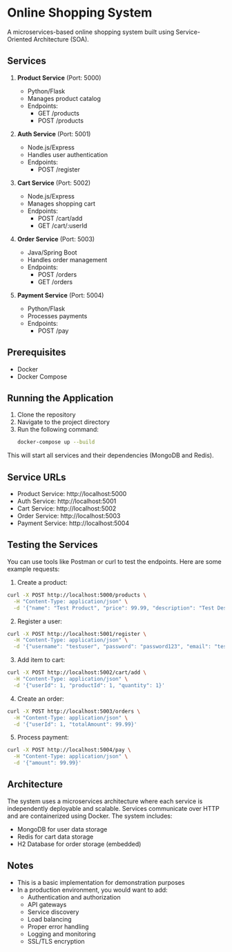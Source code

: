 # Online Shopping System

A microservices-based online shopping system built using Service-Oriented Architecture (SOA).

## Services

1. **Product Service** (Port: 5000)
   - Python/Flask
   - Manages product catalog
   - Endpoints:
     - GET /products
     - POST /products

2. **Auth Service** (Port: 5001)
   - Node.js/Express
   - Handles user authentication
   - Endpoints:
     - POST /register

3. **Cart Service** (Port: 5002)
   - Node.js/Express
   - Manages shopping cart
   - Endpoints:
     - POST /cart/add
     - GET /cart/:userId

4. **Order Service** (Port: 5003)
   - Java/Spring Boot
   - Handles order management
   - Endpoints:
     - POST /orders
     - GET /orders

5. **Payment Service** (Port: 5004)
   - Python/Flask
   - Processes payments
   - Endpoints:
     - POST /pay

## Prerequisites

- Docker
- Docker Compose

## Running the Application

1. Clone the repository
2. Navigate to the project directory
3. Run the following command:
   ```bash
   docker-compose up --build
   ```

This will start all services and their dependencies (MongoDB and Redis).

## Service URLs

- Product Service: http://localhost:5000
- Auth Service: http://localhost:5001
- Cart Service: http://localhost:5002
- Order Service: http://localhost:5003
- Payment Service: http://localhost:5004

## Testing the Services

You can use tools like Postman or curl to test the endpoints. Here are some example requests:

1. Create a product:
```bash
curl -X POST http://localhost:5000/products \
  -H "Content-Type: application/json" \
  -d '{"name": "Test Product", "price": 99.99, "description": "Test Description"}'
```

2. Register a user:
```bash
curl -X POST http://localhost:5001/register \
  -H "Content-Type: application/json" \
  -d '{"username": "testuser", "password": "password123", "email": "test@example.com"}'
```

3. Add item to cart:
```bash
curl -X POST http://localhost:5002/cart/add \
  -H "Content-Type: application/json" \
  -d '{"userId": 1, "productId": 1, "quantity": 1}'
```

4. Create an order:
```bash
curl -X POST http://localhost:5003/orders \
  -H "Content-Type: application/json" \
  -d '{"userId": 1, "totalAmount": 99.99}'
```

5. Process payment:
```bash
curl -X POST http://localhost:5004/pay \
  -H "Content-Type: application/json" \
  -d '{"amount": 99.99}'
```

## Architecture

The system uses a microservices architecture where each service is independently deployable and scalable. Services communicate over HTTP and are containerized using Docker. The system includes:

- MongoDB for user data storage
- Redis for cart data storage
- H2 Database for order storage (embedded)

## Notes

- This is a basic implementation for demonstration purposes
- In a production environment, you would want to add:
  - Authentication and authorization
  - API gateways
  - Service discovery
  - Load balancing
  - Proper error handling
  - Logging and monitoring
  - SSL/TLS encryption 